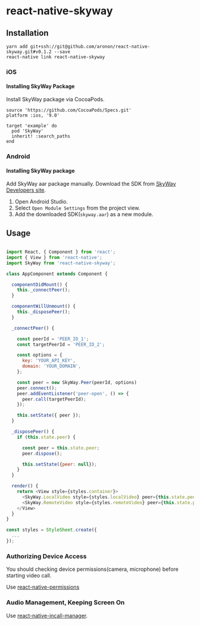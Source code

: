 
# react-native-skyway

## Installation

```
yarn add git+ssh://git@github.com/aronon/react-native-skyway.git#v0.1.2 --save
react-native link react-native-skyway
```

### iOS

#### Installing SkyWay Package

Install SkyWay package via CocoaPods.

```
source 'https://github.com/CocoaPods/Specs.git'
platform :ios, '9.0'

target 'example' do
  pod 'SkyWay'
  inherit! :search_paths
end
```

### Android

#### Installing SkyWay package

Add SkyWay aar package manually. Download the SDK from [SkyWay  Developers site](https://webrtc.ecl.ntt.com/en/android-sdk.html).

1. Open Android Studio.
2. Select `Open Module Settings` from the project view.
3. Add the downloaded SDK(`skyway.aar`) as a new module.

## Usage
```javascript

import React, { Component } from 'react';
import { View } from 'react-native';
import SkyWay from 'react-native-skyway';

class AppComponent extends Component {

  componentDidMount() {
    this._connectPeer();
  }

  componentWillUnmount() {
    this._disposePeer();
  }

  _connectPeer() {

    const peerId = 'PEER_ID_1';
    const targetPeerId = 'PEER_ID_2';

    const options = {
      key: 'YOUR_API_KEY',
      domain: 'YOUR_DOMAIN',
    };

    const peer = new SkyWay.Peer(peerId, options)
    peer.connect();
    peer.addEventListener('peer-open', () => {
      peer.call(targetPeerId);
    });

    this.setState({ peer });
  }

  _disposePeer() {
    if (this.state.peer) {

      const peer = this.state.peer;
      peer.dispose();

      this.setState({peer: null});
    }
  }

  render() {
    return <View style={styles.container}>
      <SkyWay.LocalVideo style={styles.localVideo} peer={this.state.peer} />
      <SkyWay.RemoteVideo style={styles.remoteVideo} peer={this.state.peer} />
    </View>
  }
}

const styles = StyleSheet.create({
  ...
});

```

### Authorizing Device Access

You should checking device permissions(camera, microphone) before starting video call.

Use [react-native-permissions](https://github.com/yonahforst/react-native-permissions)

### Audio Management, Keeping Screen On

Use [react-native-incall-manager](https://github.com/zxcpoiu/react-native-incall-manager).
